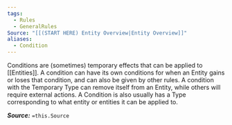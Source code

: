 ```yaml
---
tags:
  - Rules
  - GeneralRules
Source: "[[(START HERE) Entity Overview|Entity Overview]]"
aliases:
  - Condition
---
```

Conditions are (sometimes) temporary effects that can be applied to [[Entities]]. A condition can have its own conditions for when an Entity gains or loses that condition, and can also be given by other rules. A condition with the Temporary Type can remove itself from an Entity, while others will require external actions. A Condition is also usually has a Type corresponding to what entity or entities it can be applied to.

***Source:*** `=this.Source`